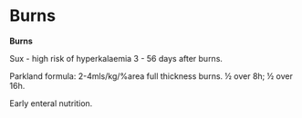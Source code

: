 # Burns

**Burns**

Sux - high risk of hyperkalaemia 3 - 56 days after burns.

Parkland formula: 2-4mls/kg/%area full thickness burns. ½ over 8h; ½
over 16h.

Early enteral nutrition.
